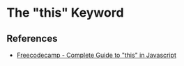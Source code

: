 # The "this" Keyword

## References

- [Freecodecamp - Complete Guide to "this" in Javascript](https://www.freecodecamp.org/news/the-complete-guide-to-this-in-javascript/)
